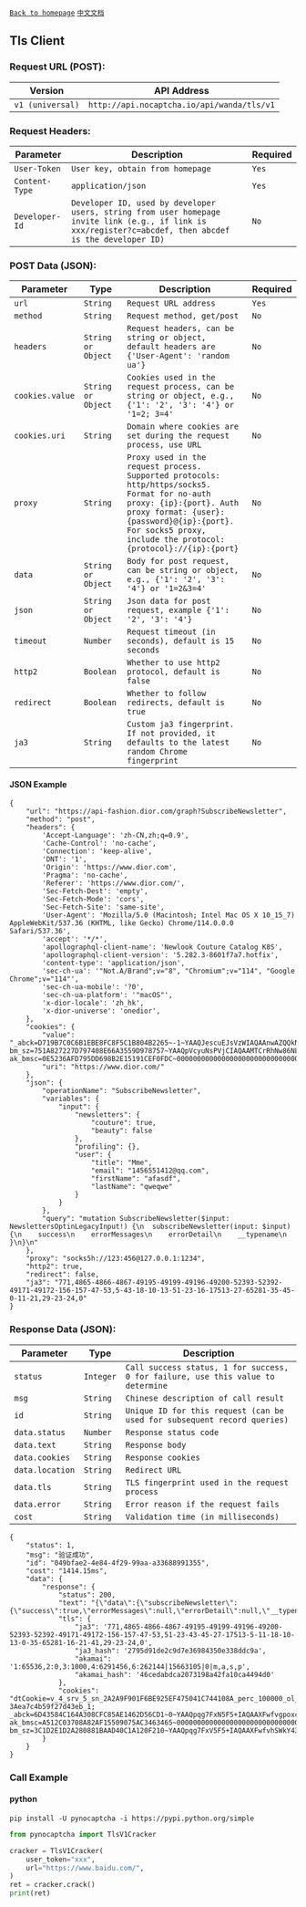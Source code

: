 [`Back to homepage`](en.md)  [`中文文档`](../zh-CN/tls.md)

## Tls Client

### Request URL (POST):

| Version          | API Address                                |
|------------------| ------------------------------------------ |
| `v1 (universal)` | `http://api.nocaptcha.io/api/wanda/tls/v1` |

### Request Headers:

| Parameter      | Description                                                  | Required |
| -------------- | ------------------------------------------------------------ | -------- |
| `User-Token`   | `User key, obtain from homepage`                             | `Yes`    |
| `Content-Type` | `application/json`                                           | `Yes`    |
| `Developer-Id` | `Developer ID, used by developer users, string from user homepage invite link (e.g., if link is xxx/register?c=abcdef, then abcdef is the developer ID)` | `No`     |

### POST Data (JSON):

| Parameter       | Type               | Description                                                  | Required |
| --------------- | ------------------ | ------------------------------------------------------------ | -------- |
| `url`           | `String`           | `Request URL address`                                        | `Yes`    |
| `method`        | `String`           | `Request method, get/post`                                   | `No`     |
| `headers`       | `String or Object` | `Request headers, can be string or object, default headers are {'User-Agent': 'random ua'}` | `No`     |
| `cookies.value` | `String or Object` | `Cookies used in the request process, can be string or object, e.g., {'1': '2', '3': '4'} or '1=2; 3=4'` | `No`     |
| `cookies.uri`   | `String`           | `Domain where cookies are set during the request process, use URL` | `No`     |
| `proxy`         | `String`           | `Proxy used in the request process. Supported protocols: http/https/socks5. Format for no-auth proxy: {ip}:{port}. Auth proxy format: {user}:{password}@{ip}:{port}. For socks5 proxy, include the protocol: {protocol}://{ip}:{port}` | `No`     |
| `data`          | `String or Object` | `Body for post request, can be string or object, e.g., {'1': '2', '3': '4'} or '1=2&3=4'` | `No`     |
| `json`          | `String or Object` | `Json data for post request, example {'1': '2', '3': '4'}`   | `No`     |
| `timeout`       | `Number`           | `Request timeout (in seconds), default is 15 seconds`        | `No`     |
| `http2`         | `Boolean`          | `Whether to use http2 protocol, default is false`            | `No`     |
| `redirect`      | `Boolean`          | `Whether to follow redirects, default is true`               | `No`     |
| `ja3`           | `String`           | `Custom ja3 fingerprint. If not provided, it defaults to the latest random Chrome fingerprint` | `No`     |

#### JSON Example

```
{
    "url": "https://api-fashion.dior.com/graph?SubscribeNewsletter",
    "method": "post",
    "headers": {
        'Accept-Language': 'zh-CN,zh;q=0.9',
        'Cache-Control': 'no-cache',
        'Connection': 'keep-alive',
        'DNT': '1',
        'Origin': 'https://www.dior.com',
        'Pragma': 'no-cache',
        'Referer': 'https://www.dior.com/',
        'Sec-Fetch-Dest': 'empty',
        'Sec-Fetch-Mode': 'cors',
        'Sec-Fetch-Site': 'same-site',
        'User-Agent': 'Mozilla/5.0 (Macintosh; Intel Mac OS X 10_15_7) AppleWebKit/537.36 (KHTML, like Gecko) Chrome/114.0.0.0 Safari/537.36',
        'accept': '*/*',
        'apollographql-client-name': 'Newlook Couture Catalog K8S',
        'apollographql-client-version': '5.282.3-8601f7a7.hotfix',
        'content-type': 'application/json',
        'sec-ch-ua': '"Not.A/Brand";v="8", "Chromium";v="114", "Google Chrome";v="114"',
        'sec-ch-ua-mobile': '?0',
        'sec-ch-ua-platform': '"macOS"',
        'x-dior-locale': 'zh_hk',
        'x-dior-universe': 'onedior',
    },
    "cookies": {
        "value": "_abck=D719B7C0C6B1EBE8FC8F5C1B804B2265~-1~YAAQJescuEJsVzWIAQAAnwAZQQkN297mPe+Q48Xd0/10jSvgz/y69qQbPEwxUuQZhIhisL+GFAMfvabHtQPRUbiIqzDD6vA9iN9lvjzaAbKaL+aNXF/3EhpYYYUsBa0q92JUxusD8F09nFXy3mfZ8p8GzDk+/ikw4Y8QVQcchjC/s6XYbG+I2RSHl+lDOSvR2biGLFZ1dW2PsFZQ6Fs4M1/ccWfaXg6IRvzjlWaF0vH8GIoljDVRvZxwCeUO71QJORFxeVEEO43BiC3LczJhMomt8pnTbnJcMbMbi1zFcYUKUZjYvB7+kJ1JsMHfVdzbrwTB2I3bePGPgX06RvzCReVCETYpJB7H+XEeJgQQDzKiYZhCONfnae3BQUll~-1~-1~1684722838; bm_sz=751A827227D797408E66A3559D978757~YAAQpVcyuNsPVjCIAQAAMTCrRhNw86NLVNcBypYZvOkbMMnc+ef6EeDWu9UtvPw3OfyfpKLmEFQeDw99mddahdMlOj3VxzPz8eV9mfMSWDLxup33fIKAvsMvnUjvAJV0gpZvTTwdk0atKXCg1DXvs+U+VOvPPJtS76B2t+r0jXrB+cUm2hJL7qF59kbHLBl54yypauoWa1qEu9lgelS5kdwiR93A0c9IRagfLG4VjFydhZBoD6ldWEQjQUflrf00GSoxQpL0QBKRlD7fFNRtMhBmndvu5yoGdixtPXCEKk5BzRl/~4605506~4276528; ak_bmsc=0E5236AFD795DD698B2E15191CEF0FDC~000000000000000000000000000000~YAAQpVcyuNoPVjCIAQAAMTCrRhNkrxzrgkZ1QP7XH0+hyJ2ul+4V0reJDlf1omJylP4/7vc+bxfB8EW1pfuYQWdBmzTBnE84h+7tH1SbFvNNNDul53BJsoOd79t8V0LGQdlXls3FWxITVSwuVlvCQTuJY1jq+uxrTTFFWpuqWQZnWkaLC/p8E7KRycXTaDSh7UW4k6ISRmssUftgDxwjZg43T6IbMyPf9dugLQSg9dKx4p8wyTcNern/fHfx7dAABbnUJkwmP+Y/eR4mfc9MJtIsJ3006DKH7PNoZ5JhtmnN9JTuhwfSEEnCrhs0j/cb2TrsSMo26w4C1xIaUNwZXE77YDci8VIkwEq9NvSTrTZUncSl0rsvoBz0j4QheSI=",
        "uri": "https://www.dior.com/"
    },
    "json": {
        "operationName": "SubscribeNewsletter",
        "variables": {
            "input": {
                "newsletters": {
                    "couture": true,
                    "beauty": false
                },
                "profiling": {},
                "user": {
                    "title": "Mme",
                    "email": "1456551412@qq.com",
                    "firstName": "afasdf",
                    "lastName": "qweqwe"
                }
            }
        },
        "query": "mutation SubscribeNewsletter($input: NewslettersOptinLegacyInput!) {\n  subscribeNewsletter(input: $input) {\n    success\n    errorMessages\n    errorDetail\n    __typename\n  }\n}\n"
    },
    "proxy": "socks5h://123:456@127.0.0.1:1234",
    "http2": true,
    "redirect": false,
    "ja3": "771,4865-4866-4867-49195-49199-49196-49200-52393-52392-49171-49172-156-157-47-53,5-43-18-10-13-51-23-16-17513-27-65281-35-45-0-11-21,29-23-24,0"
}
```

### Response Data (JSON):

| Parameter       | Type      | Description                                                  |
| --------------- | --------- | ------------------------------------------------------------ |
| `status`        | `Integer` | `Call success status, 1 for success, 0 for failure, use this value to determine` |
| `msg`           | `String`  | `Chinese description of call result`                         |
| `id`            | `String`  | `Unique ID for this request (can be used for subsequent record queries)` |
| `data.status`   | `Number`  | `Response status code`                                       |
| `data.text`     | `String`  | `Response body`                                              |
| `data.cookies`  | `String`  | `Response cookies`                                           |
| `data.location` | `String`  | `Redirect URL`                                               |
| `data.tls`      | `String`  | `TLS fingerprint used in the request process`                |
| `data.error`    | `String`  | `Error reason if the request fails`                          |
| `cost`          | `String`  | `Validation time (in milliseconds)`                          |

```
{
    "status": 1,
    "msg": "验证成功",
    "id": "049bfae2-4e84-4f29-99aa-a33688991355",
    "cost": "1414.15ms",
    "data": {
        "response": {
            "status": 200,
            "text": "{\"data\":{\"subscribeNewsletter\":{\"success\":true,\"errorMessages\":null,\"errorDetail\":null,\"__typename\":\"NewsletterOptinResponse\"}}}\n",
            "tls": {
                "ja3": '771,4865-4866-4867-49195-49199-49196-49200-52393-52392-49171-49172-156-157-47-53,51-23-43-45-27-17513-5-11-18-10-13-0-35-65281-16-21-41,29-23-24,0',
                "ja3_hash": '2795d91de2c9d7e36984350e338ddc9a',
                "akamai": '1:65536,2:0,3:1000,4:6291456,6:262144|15663105|0|m,a,s,p',
                "akamai_hash": '46cedabdca2073198a42fa10ca4494d0'
            },
            "cookies": "dtCookie=v_4_srv_5_sn_2A2A9F901F6BE925EF475041C744108A_perc_100000_ol_0_mul_1_app-3Aea7c4b59f27d43eb_1; _abck=6D43584C164A308CFC85AE1462D56CD1~0~YAAQpqg7FxN5F5+IAQAAXFwfvgpoxc0IH5DxeBHUCgDMC4vh8eHRZkqMr5rUFAxg+Zjwi0ouU4PF9WIT9rdcJtenDDu9T438N+xtPqd0JdzKePw3Y7u7OJkZe95KAzQ/L9VqCPLEvHC9Nap2ELrgIY32GRzJKj2qgPmuX4avgoopJmJ7hLhfq9rGwqkfBWaykDHs1MHb8xSjmr/bGbDHbpzSlThrEU8PlKxL/QWOIgPDyD/hZWi5wVyLG5zim5hVeykHZEiXgucS9u/gTHUGMmlz+EZU+Gj1rZ5/vMRqe9mieGJj+93IZElOAdT5SeXmmr++XZx8PEJaE8UTj+gCADhi74Up9AR7HxFcL5yI2uixdkQt28OYUzA4JwGmk2YpBDH4ZIVTnsxQ2TmlmtC4U3Avhw==~-1~-1~-1; ak_bmsc=A512C03708A82AF15509075AC3463465~000000000000000000000000000000~YAAQpqg7FxR5F5+IAQAAXFwfvhTDvOQ0kF5T1aOHbbK5JhAaIMLCpBliUMAWu13oybOeiok1hxUFG20Mp1stJJbQxgyROf+1V15DXyjemkWmqrjmeJOn8Mvpc4WCREAxrm7Zc8lwhFROzvGnSnX4kddVIId8yePfkYELbxCjEV1jOCqj51hz8iyF5C76Ee02geGNTfpR0DwllMVnNxFDnhIJBhUjZ7XMbPta1zFJndZ4WuOdqzWVt/U/F6Iqq73eEV9oGQLxj6xDMd+PTLWB67ogSnDsG3HsFTrX9H8zC7Ql4o36B8lvAJQL8Nnyj36ezqJSOUoxweZuhsnpOajJ3qLPdsRrkqueMEXtFXFMbBs/uNKCAssX/edlkFM=; bm_sz=3C1D2E1D2A280881BAAD40C1A120F210~YAAQpqg7FxV5F5+IAQAAXFwfvhSWkY43adkIgLvfWY2v1NZKi/+2KElW+DrSt0lTZfVqiV4mpq4lDVgpuDAl3o7ttti5s2JA/WkrvIXeZKHFSDvEFwS6E3Moe7bCInlKFHSG1BvjrBoRTdHhDrIc9LEDNx2pWqhpdTs0pp3ZqouXmjVRvHHFTXh6k5Ct3vIVnyUvY6eHcvoa4ILtkvKKaY5fitwBt5OdMDa/3IJYgdeFGWXdwAZOoP5y9sO0IriqCJBQns2q+UYebGi4Y3ZO27Vu6JDOOz/NkP+8w+1Jr2xN~3487801~3359042"
        }
    }
}
```

### Call Example

#### python

```shell
pip install -U pynocaptcha -i https://pypi.python.org/simple
```

```python
from pynocaptcha import TlsV1Cracker

cracker = TlsV1Cracker(
    user_token="xxx",
    url="https://www.baidu.com/",
)
ret = cracker.crack()
print(ret)
```
